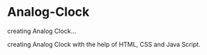 # Analog-Clock
creating Analog Clock...

creating Analog Clock with the help of HTML, CSS and Java Script.
